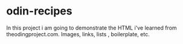# odin-recipes

In this project i am going to demonstrate the HTML i've learned from theodingproject.com. Images, links, lists , boilerplate, etc.